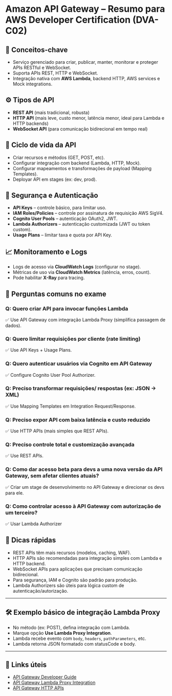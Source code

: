 # Amazon API Gateway – Resumo para AWS Developer Certification (DVA-C02)

## 🧠 Conceitos-chave
- Serviço gerenciado para criar, publicar, manter, monitorar e proteger APIs RESTful e WebSocket.
- Suporta APIs REST, HTTP e WebSocket.
- Integração nativa com **AWS Lambda**, backend HTTP, AWS services e Mock integrations.

## ⚙️ Tipos de API
- **REST API** (mais tradicional, robusta)
- **HTTP API** (mais leve, custo menor, latência menor, ideal para Lambda e HTTP backends)
- **WebSocket API** (para comunicação bidirecional em tempo real)

## 🔄 Ciclo de vida da API
- Criar recursos e métodos (GET, POST, etc).
- Configurar integração com backend (Lambda, HTTP, Mock).
- Configurar mapeamentos e transformações de payload (Mapping Templates).
- Deployar API em stages (ex: dev, prod).

## 🔐 Segurança e Autenticação
- **API Keys** – controle básico, para limitar uso.
- **IAM Roles/Policies** – controle por assinatura de requisição AWS SigV4.
- **Cognito User Pools** – autenticação OAuth2, JWT.
- **Lambda Authorizers** – autenticação customizada (JWT ou token custom).
- **Usage Plans** – limitar taxa e quota por API Key.

## 📈 Monitoramento e Logs
- Logs de acesso via **CloudWatch Logs** (configurar no stage).
- Métricas de uso via **CloudWatch Metrics** (latência, erros, count).
- Pode habilitar **X-Ray** para tracing.

## 🧪 Perguntas comuns no exame

### Q: Quero criar API para invocar funções Lambda
✅ Use API Gateway com integração Lambda Proxy (simplifica passagem de dados).

### Q: Quero limitar requisições por cliente (rate limiting)
✅ Use API Keys + Usage Plans.

### Q: Quero autenticar usuários via Cognito em API Gateway
✅ Configure Cognito User Pool Authorizer.

### Q: Preciso transformar requisições/ respostas (ex: JSON → XML)
✅ Use Mapping Templates em Integration Request/Response.

### Q: Preciso expor API com baixa latência e custo reduzido
✅ Use HTTP APIs (mais simples que REST APIs).

### Q: Preciso controle total e customização avançada
✅ Use REST APIs.

### Q: Como dar acesso beta para devs a uma nova versão da API Gateway, sem afetar clientes atuais?
✅ Criar um stage de desenvolvimento no API Gateway e direcionar os devs para ele.

### Q: Como controlar acesso à API Gateway com autorização de um terceiro?
✅ Usar Lambda Authorizer

## 📌 Dicas rápidas
- REST APIs têm mais recursos (modelos, caching, WAF).
- HTTP APIs são recomendadas para integração simples com Lambda e HTTP backend.
- WebSocket APIs para aplicações que precisam comunicação bidirecional.
- Para segurança, IAM e Cognito são padrão para produção.
- Lambda Authorizers são úteis para lógica custom de autenticação/autorização.

---

## 🛠️ Exemplo básico de integração Lambda Proxy
- No método (ex: POST), defina integração com Lambda.
- Marque opção **Use Lambda Proxy Integration**.
- Lambda recebe evento com `body`, `headers`, `pathParameters`, etc.
- Lambda retorna JSON formatado com statusCode e body.

---

## 🔗 Links úteis
- [API Gateway Developer Guide](https://docs.aws.amazon.com/apigateway/latest/developerguide/welcome.html)
- [API Gateway Lambda Proxy Integration](https://docs.aws.amazon.com/apigateway/latest/developerguide/set-up-lambda-proxy-integrations.html)
- [API Gateway HTTP APIs](https://docs.aws.amazon.com/apigateway/latest/developerguide/http-api.html)
